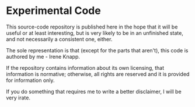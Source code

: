 Experimental Code
=================

This source-code repository is published here in the hope that it will be
useful or at least interesting, but is very likely to be in an unfinished
state, and not necessarily a consistent one, either.

The sole representation is that (except for the parts that aren't), this
code is authored by me - Irene Knapp.

If the repository contains information about its own licensing, that
information is normative; otherwise, all rights are reserved and it is
provided for information only.

If you do something that requires me to write a better disclaimer, I will be
very irate.

